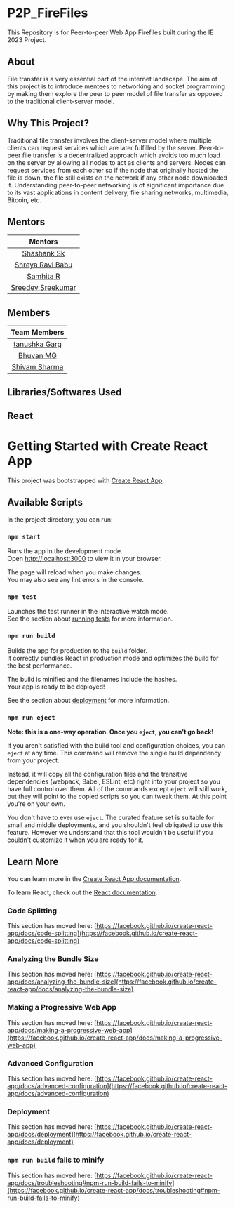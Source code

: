 # P2P_FireFiles

This Repository is for Peer-to-peer Web App Firefiles built during the IE 2023 Project.

## About

File transfer is a very essential part of the internet landscape. The aim of this project is to introduce mentees to networking and socket programming by making them explore the peer to peer model of file transfer as opposed to the traditional client-server model.

## Why This Project?
Traditional file transfer involves the client-server model where multiple clients can request services which are later fulfilled by the server. Peer-to-peer file transfer is a decentralized approach which avoids too much load on the server by allowing all nodes to act as clients and servers. Nodes can request services from each other so if the node that originally hosted the file is down, the file still exists on the network if any other node downloaded it.
Understanding peer-to-peer networking is of significant importance due to its vast applications in content delivery, file sharing networks, multimedia, Bitcoin, etc.

## Mentors

| Mentors |  
| :------------: | 
| [Shashank Sk](https://github.com/shashanksk) |  
| [Shreya Ravi Babu](https://github.com/shreyaravi452) | 
| [Samhita R](https://github.com/sammyrengs) | 
| [Sreedev Sreekumar](https://github.com/SreeDev-4522) | 

## Members

| Team Members |  
| :------------: |  
| [tanushka Garg](https://github.com/Tanushkagarg) |  
| [Bhuvan MG](https://github.com/bhuvan-mg) |  
| [Shivam Sharma](https://github.com/shivamsharma2k3) |  
 

## Libraries/Softwares Used

## React

# Getting Started with Create React App

This project was bootstrapped with [Create React App](https://github.com/facebook/create-react-app).

## Available Scripts

In the project directory, you can run:

### `npm start`

Runs the app in the development mode.\
Open [http://localhost:3000](http://localhost:3000) to view it in your browser.

The page will reload when you make changes.\
You may also see any lint errors in the console.

### `npm test`

Launches the test runner in the interactive watch mode.\
See the section about [running tests](https://facebook.github.io/create-react-app/docs/running-tests) for more information.

### `npm run build`

Builds the app for production to the `build` folder.\
It correctly bundles React in production mode and optimizes the build for the best performance.

The build is minified and the filenames include the hashes.\
Your app is ready to be deployed!

See the section about [deployment](https://facebook.github.io/create-react-app/docs/deployment) for more information.

### `npm run eject`

**Note: this is a one-way operation. Once you `eject`, you can't go back!**

If you aren't satisfied with the build tool and configuration choices, you can `eject` at any time. This command will remove the single build dependency from your project.

Instead, it will copy all the configuration files and the transitive dependencies (webpack, Babel, ESLint, etc) right into your project so you have full control over them. All of the commands except `eject` will still work, but they will point to the copied scripts so you can tweak them. At this point you're on your own.

You don't have to ever use `eject`. The curated feature set is suitable for small and middle deployments, and you shouldn't feel obligated to use this feature. However we understand that this tool wouldn't be useful if you couldn't customize it when you are ready for it.

## Learn More

You can learn more in the [Create React App documentation](https://facebook.github.io/create-react-app/docs/getting-started).

To learn React, check out the [React documentation](https://reactjs.org/).

### Code Splitting

This section has moved here: [https://facebook.github.io/create-react-app/docs/code-splitting](https://facebook.github.io/create-react-app/docs/code-splitting)

### Analyzing the Bundle Size

This section has moved here: [https://facebook.github.io/create-react-app/docs/analyzing-the-bundle-size](https://facebook.github.io/create-react-app/docs/analyzing-the-bundle-size)

### Making a Progressive Web App

This section has moved here: [https://facebook.github.io/create-react-app/docs/making-a-progressive-web-app](https://facebook.github.io/create-react-app/docs/making-a-progressive-web-app)

### Advanced Configuration

This section has moved here: [https://facebook.github.io/create-react-app/docs/advanced-configuration](https://facebook.github.io/create-react-app/docs/advanced-configuration)

### Deployment

This section has moved here: [https://facebook.github.io/create-react-app/docs/deployment](https://facebook.github.io/create-react-app/docs/deployment)

### `npm run build` fails to minify

This section has moved here: [https://facebook.github.io/create-react-app/docs/troubleshooting#npm-run-build-fails-to-minify](https://facebook.github.io/create-react-app/docs/troubleshooting#npm-run-build-fails-to-minify)
